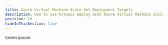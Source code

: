 ```yaml
---
title: Azure Virtual Machine Scale Set Deployment Targets
description: How to use Octopus Deploy with Azure Virtual Machine Scale Sets containing deployment targets.
position: 10
hideInThisSection: true
---
```


lorem ipsum

